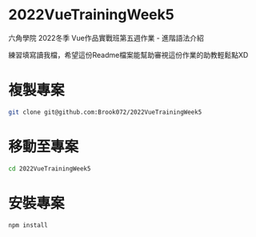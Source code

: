 # 2022VueTrainingWeek5

六角學院 2022冬季 Vue作品實戰班第五週作業 - 進階語法介紹

練習填寫讀我檔，希望這份Readme檔案能幫助審視這份作業的助教輕鬆點XD

# 複製專案

```bash
git clone git@github.com:Brook072/2022VueTrainingWeek5
```

# 移動至專案

```bash
cd 2022VueTrainingWeek5
```

# 安裝專案
```bash
npm install
```